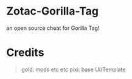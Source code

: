 # Zotac-Gorilla-Tag
an open source cheat for Gorilla Tag!

# Credits
> gold: mods etc etc
> pixi: base UI/Template
